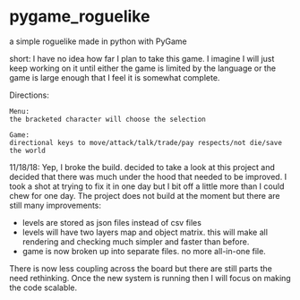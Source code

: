 # pygame_roguelike
a simple roguelike made in python with PyGame

short:
I have no idea how far I plan to take this game. I imagine I will just keep working on it until either the game is limited by the language or the game is large enough that I feel it is somewhat complete.

Directions:

	Menu:
	the bracketed character will choose the selection

	Game:
	directional keys to move/attack/talk/trade/pay respects/not die/save the world

11/18/18: Yep, I broke the build. decided to take a look at this project and decided that there was much under the hood that needed to be improved. I took a shot at trying to fix it in one day but I bit off a little more than I could chew for one day. The project does not build at the moment but there are still many improvements:
- levels are stored as json files instead of csv files
- levels will have two layers map and object matrix. this will make all rendering and checking much simpler and faster than before. 
- game is now broken up into separate files. no more all-in-one file.

There is now less coupling across the board but there are still parts the need rethinking. Once the new system is running then I will focus on making the code scalable. 
